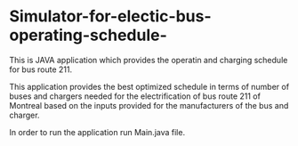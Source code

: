 # Simulator-for-electic-bus-operating-schedule-

This is JAVA application which provides the operatin and charging schedule for bus route 211. 

This application provides the best optimized schedule in terms of number of buses and chargers needed for the electrification of bus route 211 of Montreal based on the inputs provided for the manufacturers of the bus and charger. 

In order to run the application run Main.java file.
